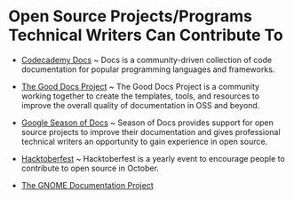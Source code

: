 # Open Source Projects/Programs Technical Writers Can Contribute To

- [Codecademy Docs](https://www.codecademy.com/resources/docs) ~ Docs is a community-driven collection of code documentation for popular programming languages and frameworks.

- [The Good Docs Project](https://thegooddocsproject.dev/) ~ The Good Docs Project is a community working together to create the templates, tools, and resources to improve the overall quality of documentation in OSS and beyond.

- [Google Season of Docs](https://developers.google.com/season-of-docs) ~ Season of Docs provides support for open source projects to improve their documentation and gives professional technical writers an opportunity to gain experience in open source.

- [Hacktoberfest](https://hacktoberfest.digitalocean.com/) ~ Hacktoberfest is a yearly event to encourage people to contribute to open source in October.

- [The GNOME Documentation Project](https://wiki.gnome.org/DocumentationProject)
